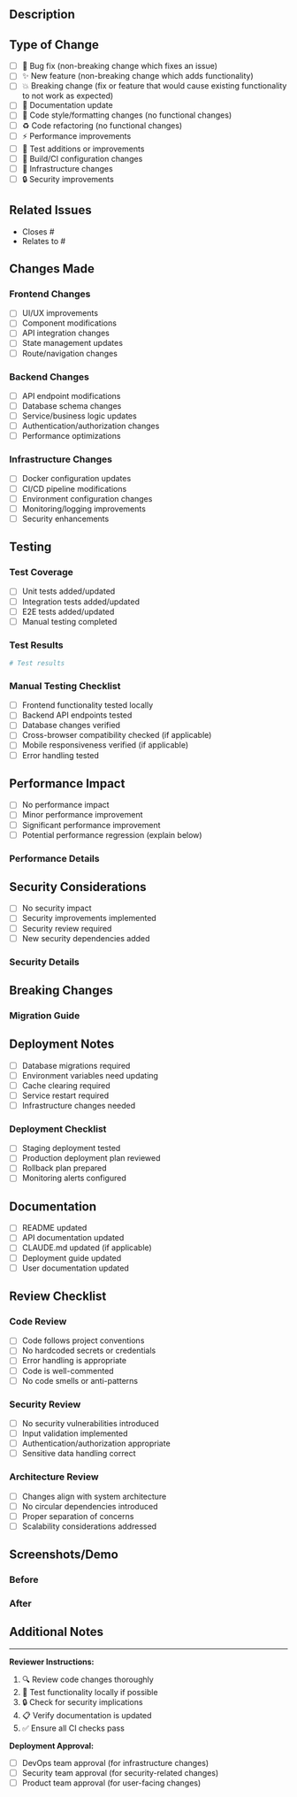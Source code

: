 ## Description

<!-- Provide a clear and concise description of the changes made -->

## Type of Change

<!-- Mark the type of change with an 'x' -->

- [ ] 🐛 Bug fix (non-breaking change which fixes an issue)
- [ ] ✨ New feature (non-breaking change which adds functionality)
- [ ] 💥 Breaking change (fix or feature that would cause existing functionality to not work as expected)
- [ ] 📝 Documentation update
- [ ] 🎨 Code style/formatting changes (no functional changes)
- [ ] ♻️ Code refactoring (no functional changes)
- [ ] ⚡ Performance improvements
- [ ] 🧪 Test additions or improvements
- [ ] 🔧 Build/CI configuration changes
- [ ] 🚀 Infrastructure changes
- [ ] 🔒 Security improvements

## Related Issues

<!-- Link to related GitHub issues -->
- Closes #
- Relates to #

## Changes Made

<!-- List the main changes made in this PR -->

### Frontend Changes
- [ ] UI/UX improvements
- [ ] Component modifications
- [ ] API integration changes
- [ ] State management updates
- [ ] Route/navigation changes

### Backend Changes
- [ ] API endpoint modifications
- [ ] Database schema changes
- [ ] Service/business logic updates
- [ ] Authentication/authorization changes
- [ ] Performance optimizations

### Infrastructure Changes
- [ ] Docker configuration updates
- [ ] CI/CD pipeline modifications
- [ ] Environment configuration changes
- [ ] Monitoring/logging improvements
- [ ] Security enhancements

## Testing

<!-- Describe the testing performed -->

### Test Coverage
- [ ] Unit tests added/updated
- [ ] Integration tests added/updated
- [ ] E2E tests added/updated
- [ ] Manual testing completed

### Test Results
<!-- Paste relevant test results -->

```bash
# Test results
```

### Manual Testing Checklist
- [ ] Frontend functionality tested locally
- [ ] Backend API endpoints tested
- [ ] Database changes verified
- [ ] Cross-browser compatibility checked (if applicable)
- [ ] Mobile responsiveness verified (if applicable)
- [ ] Error handling tested

## Performance Impact

<!-- Assess the performance impact of changes -->

- [ ] No performance impact
- [ ] Minor performance improvement
- [ ] Significant performance improvement
- [ ] Potential performance regression (explain below)

### Performance Details
<!-- If there's a performance impact, provide details -->

## Security Considerations

<!-- Assess security implications -->

- [ ] No security impact
- [ ] Security improvements implemented
- [ ] Security review required
- [ ] New security dependencies added

### Security Details
<!-- If there are security implications, provide details -->

## Breaking Changes

<!-- List any breaking changes and migration instructions -->

### Migration Guide
<!-- If breaking changes exist, provide migration instructions -->

## Deployment Notes

<!-- Special deployment considerations -->

- [ ] Database migrations required
- [ ] Environment variables need updating
- [ ] Cache clearing required
- [ ] Service restart required
- [ ] Infrastructure changes needed

### Deployment Checklist
- [ ] Staging deployment tested
- [ ] Production deployment plan reviewed
- [ ] Rollback plan prepared
- [ ] Monitoring alerts configured

## Documentation

<!-- Documentation updates -->

- [ ] README updated
- [ ] API documentation updated
- [ ] CLAUDE.md updated (if applicable)
- [ ] Deployment guide updated
- [ ] User documentation updated

## Review Checklist

<!-- For reviewers -->

### Code Review
- [ ] Code follows project conventions
- [ ] No hardcoded secrets or credentials
- [ ] Error handling is appropriate
- [ ] Code is well-commented
- [ ] No code smells or anti-patterns

### Security Review
- [ ] No security vulnerabilities introduced
- [ ] Input validation implemented
- [ ] Authentication/authorization appropriate
- [ ] Sensitive data handling correct

### Architecture Review
- [ ] Changes align with system architecture
- [ ] No circular dependencies introduced
- [ ] Proper separation of concerns
- [ ] Scalability considerations addressed

## Screenshots/Demo

<!-- Add screenshots for UI changes or demo links -->

### Before
<!-- Screenshots of the current state -->

### After
<!-- Screenshots of the new state -->

## Additional Notes

<!-- Any additional information for reviewers -->

---

**Reviewer Instructions:**
1. 🔍 Review code changes thoroughly
2. 🧪 Test functionality locally if possible
3. 🔒 Check for security implications
4. 📋 Verify documentation is updated
5. ✅ Ensure all CI checks pass

**Deployment Approval:**
- [ ] DevOps team approval (for infrastructure changes)
- [ ] Security team approval (for security-related changes)
- [ ] Product team approval (for user-facing changes)